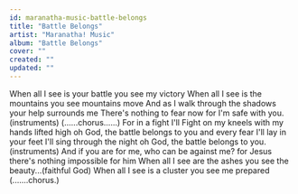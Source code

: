 ```yaml
---
id: maranatha-music-battle-belongs
title: "Battle Belongs"
artist: "Maranatha! Music"
album: "Battle Belongs"
cover: ""
created: ""
updated: ""
---
```


When all I see is your battle
you see my victory
When all I see is the mountains
you see mountains move
And as I walk through the shadows
your help surrounds me
There's nothing to fear now
for I'm safe with you.
(instruments)
(......chorus......)
For in a fight I'll
Fight on my kneels
with my hands lifted high
oh God, the battle belongs to you
and every fear I'll lay in your feet
I'll sing through the night
oh God, the battle belongs to you.
(instruments)
And if you are for me,
who can be against me?
for Jesus there's nothing
impossible for him
When all I see are the ashes
you see the beauty...(faithful God)
When all I see is a cluster
you see me prepared
(.......chorus.)